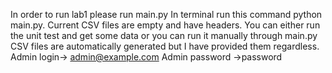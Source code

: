 In order to run lab1 please run main.py 
In terminal run this command python main.py. 
Current CSV files are empty and have headers. You can either run the unit test and get some data or you can run it manually through main.py
CSV files are automatically generated but I have provided them regardless.
Admin login-> admin@example.com 
Admin password ->password
